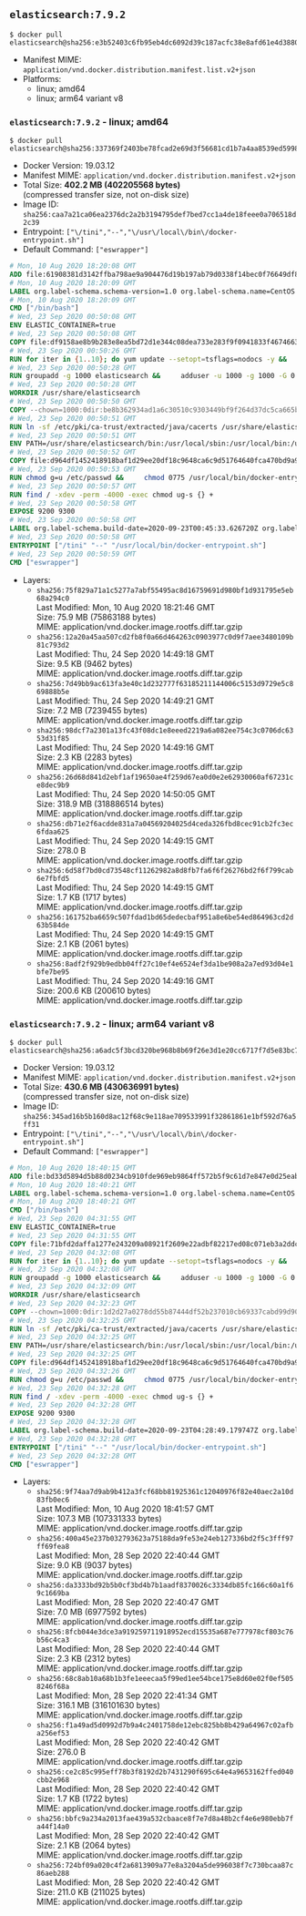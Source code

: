 ## `elasticsearch:7.9.2`

```console
$ docker pull elasticsearch@sha256:e3b52403c6fb95eb4dc6092d39c187acfc38e8afd61e4d38801ae323b3eeeff3
```

-	Manifest MIME: `application/vnd.docker.distribution.manifest.list.v2+json`
-	Platforms:
	-	linux; amd64
	-	linux; arm64 variant v8

### `elasticsearch:7.9.2` - linux; amd64

```console
$ docker pull elasticsearch@sha256:337369f2403be78fcad2e69d3f56681cd1b7a4aa8539ed599806da83cf0f10ae
```

-	Docker Version: 19.03.12
-	Manifest MIME: `application/vnd.docker.distribution.manifest.v2+json`
-	Total Size: **402.2 MB (402205568 bytes)**  
	(compressed transfer size, not on-disk size)
-	Image ID: `sha256:caa7a21ca06ea2376dc2a2b3194795def7bed7cc1a4de18feee0a706518d2c39`
-	Entrypoint: `["\/tini","--","\/usr\/local\/bin\/docker-entrypoint.sh"]`
-	Default Command: `["eswrapper"]`

```dockerfile
# Mon, 10 Aug 2020 18:20:08 GMT
ADD file:61908381d3142ffba798ae9a904476d19b197ab79d0338f14bec0f76649df8d4 in / 
# Mon, 10 Aug 2020 18:20:09 GMT
LABEL org.label-schema.schema-version=1.0 org.label-schema.name=CentOS Base Image org.label-schema.vendor=CentOS org.label-schema.license=GPLv2 org.label-schema.build-date=20200809 org.opencontainers.image.title=CentOS Base Image org.opencontainers.image.vendor=CentOS org.opencontainers.image.licenses=GPL-2.0-only org.opencontainers.image.created=2020-08-09 00:00:00+01:00
# Mon, 10 Aug 2020 18:20:09 GMT
CMD ["/bin/bash"]
# Wed, 23 Sep 2020 00:50:08 GMT
ENV ELASTIC_CONTAINER=true
# Wed, 23 Sep 2020 00:50:08 GMT
COPY file:df9158ae8b9b283e8ea5bd72d1e344c08dea733e283f9f0941833f467466323c in /tini 
# Wed, 23 Sep 2020 00:50:26 GMT
RUN for iter in {1..10}; do yum update --setopt=tsflags=nodocs -y &&     yum install --setopt=tsflags=nodocs -y nc shadow-utils zip unzip &&     yum clean all && exit_code=0 && break || exit_code=$? && echo "yum error: retry $iter in 10s" && sleep 10; done;     (exit $exit_code)
# Wed, 23 Sep 2020 00:50:28 GMT
RUN groupadd -g 1000 elasticsearch &&     adduser -u 1000 -g 1000 -G 0 -d /usr/share/elasticsearch elasticsearch &&     chmod 0775 /usr/share/elasticsearch &&     chgrp 0 /usr/share/elasticsearch
# Wed, 23 Sep 2020 00:50:28 GMT
WORKDIR /usr/share/elasticsearch
# Wed, 23 Sep 2020 00:50:50 GMT
COPY --chown=1000:0dir:be8b362934ad1a6c30510c9303449bf9f264d37dc5ca665b764dbb2ddc85c7db in /usr/share/elasticsearch 
# Wed, 23 Sep 2020 00:50:51 GMT
RUN ln -sf /etc/pki/ca-trust/extracted/java/cacerts /usr/share/elasticsearch/jdk/lib/security/cacerts
# Wed, 23 Sep 2020 00:50:51 GMT
ENV PATH=/usr/share/elasticsearch/bin:/usr/local/sbin:/usr/local/bin:/usr/sbin:/usr/bin:/sbin:/bin
# Wed, 23 Sep 2020 00:50:52 GMT
COPY file:d964df1452418918baf1d29ee20df18c9648ca6c9d51764640fca470bd9a9366 in /usr/local/bin/docker-entrypoint.sh 
# Wed, 23 Sep 2020 00:50:53 GMT
RUN chmod g=u /etc/passwd &&     chmod 0775 /usr/local/bin/docker-entrypoint.sh
# Wed, 23 Sep 2020 00:50:57 GMT
RUN find / -xdev -perm -4000 -exec chmod ug-s {} +
# Wed, 23 Sep 2020 00:50:58 GMT
EXPOSE 9200 9300
# Wed, 23 Sep 2020 00:50:58 GMT
LABEL org.label-schema.build-date=2020-09-23T00:45:33.626720Z org.label-schema.license=Elastic-License org.label-schema.name=Elasticsearch org.label-schema.schema-version=1.0 org.label-schema.url=https://www.elastic.co/products/elasticsearch org.label-schema.usage=https://www.elastic.co/guide/en/elasticsearch/reference/index.html org.label-schema.vcs-ref=d34da0ea4a966c4e49417f2da2f244e3e97b4e6e org.label-schema.vcs-url=https://github.com/elastic/elasticsearch org.label-schema.vendor=Elastic org.label-schema.version=7.9.2 org.opencontainers.image.created=2020-09-23T00:45:33.626720Z org.opencontainers.image.documentation=https://www.elastic.co/guide/en/elasticsearch/reference/index.html org.opencontainers.image.licenses=Elastic-License org.opencontainers.image.revision=d34da0ea4a966c4e49417f2da2f244e3e97b4e6e org.opencontainers.image.source=https://github.com/elastic/elasticsearch org.opencontainers.image.title=Elasticsearch org.opencontainers.image.url=https://www.elastic.co/products/elasticsearch org.opencontainers.image.vendor=Elastic org.opencontainers.image.version=7.9.2
# Wed, 23 Sep 2020 00:50:58 GMT
ENTRYPOINT ["/tini" "--" "/usr/local/bin/docker-entrypoint.sh"]
# Wed, 23 Sep 2020 00:50:59 GMT
CMD ["eswrapper"]
```

-	Layers:
	-	`sha256:75f829a71a1c5277a7abf55495ac8d16759691d980bf1d931795e5eb68a294c0`  
		Last Modified: Mon, 10 Aug 2020 18:21:46 GMT  
		Size: 75.9 MB (75863188 bytes)  
		MIME: application/vnd.docker.image.rootfs.diff.tar.gzip
	-	`sha256:12a20a45aa507cd2fb8f0a66d464263c0903977c0d9f7aee3480109b81c793d2`  
		Last Modified: Thu, 24 Sep 2020 14:49:18 GMT  
		Size: 9.5 KB (9462 bytes)  
		MIME: application/vnd.docker.image.rootfs.diff.tar.gzip
	-	`sha256:7d49bb9ac613fa3e40c1d232777f63185211144006c5153d9729e5c869888b5e`  
		Last Modified: Thu, 24 Sep 2020 14:49:21 GMT  
		Size: 7.2 MB (7239455 bytes)  
		MIME: application/vnd.docker.image.rootfs.diff.tar.gzip
	-	`sha256:98dcf7a2301a13fc43f08dc1e8eeed2219a6a082ee754c3c0706dc6353d31f85`  
		Last Modified: Thu, 24 Sep 2020 14:49:16 GMT  
		Size: 2.3 KB (2283 bytes)  
		MIME: application/vnd.docker.image.rootfs.diff.tar.gzip
	-	`sha256:26d68d841d2ebf1af19650ae4f259d67ea0d0e2e62930060af67231ce8dec9b9`  
		Last Modified: Thu, 24 Sep 2020 14:50:05 GMT  
		Size: 318.9 MB (318886514 bytes)  
		MIME: application/vnd.docker.image.rootfs.diff.tar.gzip
	-	`sha256:db71e2f6acdde831a7a04569204025d4ceda326fbd8cec91cb2fc3ec6fdaa625`  
		Last Modified: Thu, 24 Sep 2020 14:49:15 GMT  
		Size: 278.0 B  
		MIME: application/vnd.docker.image.rootfs.diff.tar.gzip
	-	`sha256:6d58f7bd0cd73548cf11262982a8d8fb7fa6f6f26276bd2f6f799cab6e7fbfd5`  
		Last Modified: Thu, 24 Sep 2020 14:49:15 GMT  
		Size: 1.7 KB (1717 bytes)  
		MIME: application/vnd.docker.image.rootfs.diff.tar.gzip
	-	`sha256:161752ba6659c507fdad1bd65dedecbaf951a8e6be54ed864963cd2d63b584de`  
		Last Modified: Thu, 24 Sep 2020 14:49:15 GMT  
		Size: 2.1 KB (2061 bytes)  
		MIME: application/vnd.docker.image.rootfs.diff.tar.gzip
	-	`sha256:8adf2f929b9edbb04ff27c10ef4e6524ef3da1be908a2a7ed93d04e1bfe7be95`  
		Last Modified: Thu, 24 Sep 2020 14:49:16 GMT  
		Size: 200.6 KB (200610 bytes)  
		MIME: application/vnd.docker.image.rootfs.diff.tar.gzip

### `elasticsearch:7.9.2` - linux; arm64 variant v8

```console
$ docker pull elasticsearch@sha256:a6adc5f3bcd320be968b8b69f26e3d1e20cc6717f7d5e83bc71c9387e2533577
```

-	Docker Version: 19.03.12
-	Manifest MIME: `application/vnd.docker.distribution.manifest.v2+json`
-	Total Size: **430.6 MB (430636991 bytes)**  
	(compressed transfer size, not on-disk size)
-	Image ID: `sha256:345ad16b5b160d8ac12f68c9e118ae709533991f32861861e1bf592d76a5ff31`
-	Entrypoint: `["\/tini","--","\/usr\/local\/bin\/docker-entrypoint.sh"]`
-	Default Command: `["eswrapper"]`

```dockerfile
# Mon, 10 Aug 2020 18:40:15 GMT
ADD file:bd33d5894d5b88d0234cb910fde969eb9864ff572b5f9c61d7e847e0d25eab07 in / 
# Mon, 10 Aug 2020 18:40:21 GMT
LABEL org.label-schema.schema-version=1.0 org.label-schema.name=CentOS Base Image org.label-schema.vendor=CentOS org.label-schema.license=GPLv2 org.label-schema.build-date=20200809 org.opencontainers.image.title=CentOS Base Image org.opencontainers.image.vendor=CentOS org.opencontainers.image.licenses=GPL-2.0-only org.opencontainers.image.created=2020-08-09 00:00:00+01:00
# Mon, 10 Aug 2020 18:40:21 GMT
CMD ["/bin/bash"]
# Wed, 23 Sep 2020 04:31:55 GMT
ENV ELASTIC_CONTAINER=true
# Wed, 23 Sep 2020 04:31:55 GMT
COPY file:71bfd2daffa1277e243209a08921f2609e22adbf82217ed08c071eb3a2ddca8a in /tini 
# Wed, 23 Sep 2020 04:32:08 GMT
RUN for iter in {1..10}; do yum update --setopt=tsflags=nodocs -y &&     yum install --setopt=tsflags=nodocs -y nc shadow-utils zip unzip &&     yum clean all && exit_code=0 && break || exit_code=$? && echo "yum error: retry $iter in 10s" && sleep 10; done;     (exit $exit_code)
# Wed, 23 Sep 2020 04:32:08 GMT
RUN groupadd -g 1000 elasticsearch &&     adduser -u 1000 -g 1000 -G 0 -d /usr/share/elasticsearch elasticsearch &&     chmod 0775 /usr/share/elasticsearch &&     chgrp 0 /usr/share/elasticsearch
# Wed, 23 Sep 2020 04:32:09 GMT
WORKDIR /usr/share/elasticsearch
# Wed, 23 Sep 2020 04:32:23 GMT
COPY --chown=1000:0dir:1d2d27a0278dd55b87444df52b237010cb69337cabd99d9012e6dd3b05ccb41f in /usr/share/elasticsearch 
# Wed, 23 Sep 2020 04:32:25 GMT
RUN ln -sf /etc/pki/ca-trust/extracted/java/cacerts /usr/share/elasticsearch/jdk/lib/security/cacerts
# Wed, 23 Sep 2020 04:32:25 GMT
ENV PATH=/usr/share/elasticsearch/bin:/usr/local/sbin:/usr/local/bin:/usr/sbin:/usr/bin:/sbin:/bin
# Wed, 23 Sep 2020 04:32:25 GMT
COPY file:d964df1452418918baf1d29ee20df18c9648ca6c9d51764640fca470bd9a9366 in /usr/local/bin/docker-entrypoint.sh 
# Wed, 23 Sep 2020 04:32:26 GMT
RUN chmod g=u /etc/passwd &&     chmod 0775 /usr/local/bin/docker-entrypoint.sh
# Wed, 23 Sep 2020 04:32:28 GMT
RUN find / -xdev -perm -4000 -exec chmod ug-s {} +
# Wed, 23 Sep 2020 04:32:28 GMT
EXPOSE 9200 9300
# Wed, 23 Sep 2020 04:32:28 GMT
LABEL org.label-schema.build-date=2020-09-23T04:28:49.179747Z org.label-schema.license=Elastic-License org.label-schema.name=Elasticsearch org.label-schema.schema-version=1.0 org.label-schema.url=https://www.elastic.co/products/elasticsearch org.label-schema.usage=https://www.elastic.co/guide/en/elasticsearch/reference/index.html org.label-schema.vcs-ref=d34da0ea4a966c4e49417f2da2f244e3e97b4e6e org.label-schema.vcs-url=https://github.com/elastic/elasticsearch org.label-schema.vendor=Elastic org.label-schema.version=7.9.2 org.opencontainers.image.created=2020-09-23T04:28:49.179747Z org.opencontainers.image.documentation=https://www.elastic.co/guide/en/elasticsearch/reference/index.html org.opencontainers.image.licenses=Elastic-License org.opencontainers.image.revision=d34da0ea4a966c4e49417f2da2f244e3e97b4e6e org.opencontainers.image.source=https://github.com/elastic/elasticsearch org.opencontainers.image.title=Elasticsearch org.opencontainers.image.url=https://www.elastic.co/products/elasticsearch org.opencontainers.image.vendor=Elastic org.opencontainers.image.version=7.9.2
# Wed, 23 Sep 2020 04:32:28 GMT
ENTRYPOINT ["/tini" "--" "/usr/local/bin/docker-entrypoint.sh"]
# Wed, 23 Sep 2020 04:32:28 GMT
CMD ["eswrapper"]
```

-	Layers:
	-	`sha256:9f74aa7d9ab9b412a3fcf68bb81925361c12040976f82e40aec2a10d83fb0ec6`  
		Last Modified: Mon, 10 Aug 2020 18:41:57 GMT  
		Size: 107.3 MB (107331333 bytes)  
		MIME: application/vnd.docker.image.rootfs.diff.tar.gzip
	-	`sha256:400a45e237b032793623a75188da9fe53e24eb127336bd2f5c3fff97ff69fea8`  
		Last Modified: Mon, 28 Sep 2020 22:40:44 GMT  
		Size: 9.0 KB (9037 bytes)  
		MIME: application/vnd.docker.image.rootfs.diff.tar.gzip
	-	`sha256:da3333bd92b5b0cf3bd4b7b1aadf8370026c3334db85fc166c60a1f69c1669ba`  
		Last Modified: Mon, 28 Sep 2020 22:40:47 GMT  
		Size: 7.0 MB (6977592 bytes)  
		MIME: application/vnd.docker.image.rootfs.diff.tar.gzip
	-	`sha256:8fcb044e3dce3a919259711918952ecd15535a687e777978cf803c76b56c4ca3`  
		Last Modified: Mon, 28 Sep 2020 22:40:44 GMT  
		Size: 2.3 KB (2312 bytes)  
		MIME: application/vnd.docker.image.rootfs.diff.tar.gzip
	-	`sha256:68c8ab10a68b1b3fe1eeecaa5f99ed1ee54bce175e8d60e02f0ef5058246f68a`  
		Last Modified: Mon, 28 Sep 2020 22:41:34 GMT  
		Size: 316.1 MB (316101630 bytes)  
		MIME: application/vnd.docker.image.rootfs.diff.tar.gzip
	-	`sha256:f1a49ad5d0992d7b9a4c2401758de12ebc825bb8b429a64967c02afba256ef53`  
		Last Modified: Mon, 28 Sep 2020 22:40:42 GMT  
		Size: 276.0 B  
		MIME: application/vnd.docker.image.rootfs.diff.tar.gzip
	-	`sha256:ce2c85c995eff78b3f8192d2b7431290f695c64e4a9653162ffed040cbb2e968`  
		Last Modified: Mon, 28 Sep 2020 22:40:42 GMT  
		Size: 1.7 KB (1722 bytes)  
		MIME: application/vnd.docker.image.rootfs.diff.tar.gzip
	-	`sha256:bbfc9a234a2013fae439a532cbaace8f7e7d8a48b2cf4e6e980ebb7fa44f14a0`  
		Last Modified: Mon, 28 Sep 2020 22:40:42 GMT  
		Size: 2.1 KB (2064 bytes)  
		MIME: application/vnd.docker.image.rootfs.diff.tar.gzip
	-	`sha256:724bf09a020c4f2a6813909a77e8a3204a5de996038f7c730bcaa87c86aeb288`  
		Last Modified: Mon, 28 Sep 2020 22:40:42 GMT  
		Size: 211.0 KB (211025 bytes)  
		MIME: application/vnd.docker.image.rootfs.diff.tar.gzip

